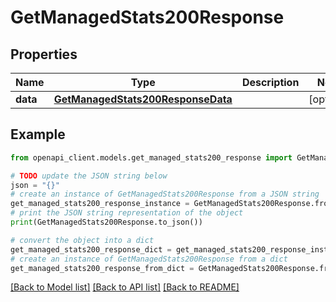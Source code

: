 # GetManagedStats200Response


## Properties

Name | Type | Description | Notes
------------ | ------------- | ------------- | -------------
**data** | [**GetManagedStats200ResponseData**](GetManagedStats200ResponseData.md) |  | [optional] 

## Example

```python
from openapi_client.models.get_managed_stats200_response import GetManagedStats200Response

# TODO update the JSON string below
json = "{}"
# create an instance of GetManagedStats200Response from a JSON string
get_managed_stats200_response_instance = GetManagedStats200Response.from_json(json)
# print the JSON string representation of the object
print(GetManagedStats200Response.to_json())

# convert the object into a dict
get_managed_stats200_response_dict = get_managed_stats200_response_instance.to_dict()
# create an instance of GetManagedStats200Response from a dict
get_managed_stats200_response_from_dict = GetManagedStats200Response.from_dict(get_managed_stats200_response_dict)
```
[[Back to Model list]](../README.md#documentation-for-models) [[Back to API list]](../README.md#documentation-for-api-endpoints) [[Back to README]](../README.md)



